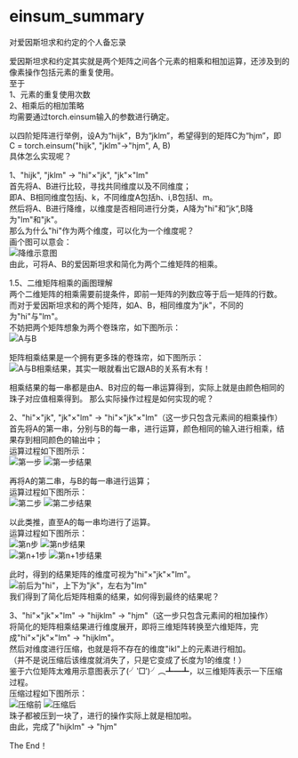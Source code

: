 # einsum_summary
对爱因斯坦求和约定的个人备忘录

爱因斯坦求和约定其实就是两个矩阵之间各个元素的相乘和相加运算，还涉及到的像素操作包括元素的重复使用。  
至于  
1、元素的重复使用次数  
2、相乘后的相加策略  
均需要通过torch.einsum输入的参数进行确定。  

以四阶矩阵进行举例，设A为“hijk”，B为“jklm”，希望得到的矩阵C为“hjm”，即  
C = torch.einsum("hijk", "jklm"->"hjm", A, B)  
具体怎么实现呢？  

1、"hijk", "jklm" -> "hi"×"jk", "jk"×"lm"  
首先将A、B进行比较，寻找共同维度以及不同维度；  
即A、B相同维度包括j、k，不同维度A包括h、i,B包括l、m。  
然后将A、B进行降维，以维度是否相同进行分类，A降为"hi"和”jk“,B降为"lm"和"jk"。  
那么为什么"hi"作为两个维度，可以化为一个维度呢？  
画个图可以意会：  
![降维示意图](/img/2-0.jpg)    
由此，可将A、B的爱因斯坦求和简化为两个二维矩阵的相乘。  

1.5、二维矩阵相乘的画图理解  
两个二维矩阵的相乘需要前提条件，即前一矩阵的列数应等于后一矩阵的行数。  
而对于爱因斯坦求和的两个矩阵，如A、B，相同维度为"jk"，不同的为"hi"与"lm"。  
不妨把两个矩阵想象为两个卷珠帘，如下图所示：  
![A与B](/img/2-1.jpg)  

矩阵相乘结果是一个拥有更多珠的卷珠帘，如下图所示：  
![A与B相乘结果，其实一眼就看出它跟AB的关系有木有！](/img/2-1-1.jpg)  

相乘结果的每一串都是由A、B对应的每一串运算得到，实际上就是由颜色相同的珠子对应值相乘得到。 
那么实际操作过程是如何实现的呢？  

2、"hi"×"jk", "jk"×"lm" -> "hi"×"jk"×"lm"（这一步只包含元素间的相乘操作）  
首先将A的第一串，分别与B的每一串，进行运算，颜色相同的输入进行相乘，结果存到相同颜色的输出中；  
运算过程如下图所示：  
![第一步](/img/2-2.jpg) ![第一步结果](/img/2-2-1.jpg)  

再将A的第二串，与B的每一串进行运算；  
运算过程如下图所示：  
![第二步](/img/2-3.jpg) ![第二步结果](/img/2-3-1.jpg)  

以此类推，直至A的每一串均进行了运算。  
运算过程如下图所示：  
![第n步](/img/2-4.jpg) ![第n步结果](/img/2-4-1.jpg)  
![第n+1步](/img/2-5.jpg) ![第n+1步结果](/img/2-5-1.jpg)  

此时，得到的结果矩阵的维度可视为"hi"×"jk"×"lm"。    
![前后为"hi"，上下为"jk"，左右为"lm"](/img/2-1-1.jpg)  
我们得到了简化后矩阵相乘的结果，如何得到最终的结果呢？  

3、"hi"×"jk"×"lm" -> "hijklm" -> "hjm"（这一步只包含元素间的相加操作）    
将简化的矩阵相乘结果进行维度展开，即将三维矩阵转换至六维矩阵，完成"hi"×"jk"×"lm" -> "hijklm"。  
然后对维度进行压缩，也就是将不存在的维度"ikl"上的元素进行相加。  
（并不是说压缩后该维度就消失了，只是它变成了长度为1的维度！）  
鉴于六位矩阵太难用示意图表示了(╯‵□′)╯︵┻━┻，以三维矩阵表示一下压缩过程。  
压缩过程如下图所示：  
![压缩前](/img/2-1.jpg) ![压缩后](/img/2-6.jpg)    
珠子都被压到一块了，进行的操作实际上就是相加啦。  
由此，完成了"hijklm" -> "hjm"  

The End！

